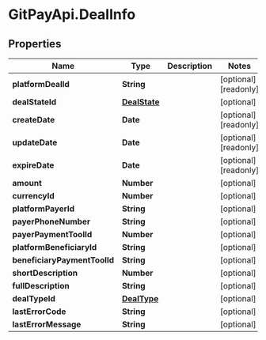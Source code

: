 # GitPayApi.DealInfo

## Properties

Name | Type | Description | Notes
------------ | ------------- | ------------- | -------------
**platformDealId** | **String** |  | [optional] [readonly] 
**dealStateId** | [**DealState**](DealState.md) |  | [optional] 
**createDate** | **Date** |  | [optional] [readonly] 
**updateDate** | **Date** |  | [optional] [readonly] 
**expireDate** | **Date** |  | [optional] [readonly] 
**amount** | **Number** |  | [optional] 
**currencyId** | **Number** |  | [optional] 
**platformPayerId** | **String** |  | [optional] 
**payerPhoneNumber** | **String** |  | [optional] 
**payerPaymentToolId** | **Number** |  | [optional] 
**platformBeneficiaryId** | **String** |  | [optional] 
**beneficiaryPaymentToolId** | **String** |  | [optional] 
**shortDescription** | **Number** |  | [optional] 
**fullDescription** | **String** |  | [optional] 
**dealTypeId** | [**DealType**](DealType.md) |  | [optional] 
**lastErrorCode** | **String** |  | [optional] 
**lastErrorMessage** | **String** |  | [optional] 


